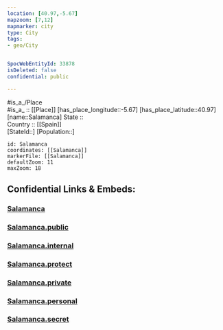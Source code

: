 ```yaml
---
location: [40.97,-5.67] 
mapzoom: [7,12] 
mapmarker: city 
type: City
tags:
- geo/City


SpocWebEntityId: 33878
isDeleted: false
confidential: public

---
```

#is_a_/Place  
#is_a_ :: [[Place]] 
[has_place_longitude::-5.67] 
[has_place_latitude::40.97] 
[name::Salamanca] 
State ::  
Country :: [[Spain]]  
[StateId::] 
[Population::] 



```leaflet
id: Salamanca
coordinates: [[Salamanca]] 
markerFile: [[Salamanca]] 
defaultZoom: 11 
maxZoom: 18
```


## Confidential Links & Embeds: 

### [Salamanca](/_Standards/Earth/Continent/Europe/Europe~South/Spain/Provinces~Spain/Castilla_y_León/counties~Castillay_León/Salamanca.Province/cities~Salamanca/Salamanca.md) 

### [Salamanca.public](/_public/Earth/Continent/Europe/Europe~South/Spain/Provinces~Spain/Castilla_y_León/counties~Castillay_León/Salamanca.Province/cities~Salamanca/Salamanca.public.md) 

### [Salamanca.internal](/_internal/Earth/Continent/Europe/Europe~South/Spain/Provinces~Spain/Castilla_y_León/counties~Castillay_León/Salamanca.Province/cities~Salamanca/Salamanca.internal.md) 

### [Salamanca.protect](/_protect/Earth/Continent/Europe/Europe~South/Spain/Provinces~Spain/Castilla_y_León/counties~Castillay_León/Salamanca.Province/cities~Salamanca/Salamanca.protect.md) 

### [Salamanca.private](/_private/Earth/Continent/Europe/Europe~South/Spain/Provinces~Spain/Castilla_y_León/counties~Castillay_León/Salamanca.Province/cities~Salamanca/Salamanca.private.md) 

### [Salamanca.personal](/_personal/Earth/Continent/Europe/Europe~South/Spain/Provinces~Spain/Castilla_y_León/counties~Castillay_León/Salamanca.Province/cities~Salamanca/Salamanca.personal.md) 

### [Salamanca.secret](/_secret/Earth/Continent/Europe/Europe~South/Spain/Provinces~Spain/Castilla_y_León/counties~Castillay_León/Salamanca.Province/cities~Salamanca/Salamanca.secret.md)

